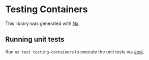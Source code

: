 # Testing Containers

This library was generated with [Nx](https://nx.dev).

## Running unit tests

Run `nx test testing-containers` to execute the unit tests via [Jest](https://jestjs.io).
